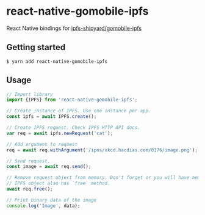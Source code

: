 # react-native-gomobile-ipfs

React Native bindings for [ipfs-shipyard/gomobile-ipfs](https://github.com/ipfs-shipyard/gomobile-ipfs)

## Getting started

`$ yarn add react-native-gomobile-ipfs`

## Usage
```javascript
// Import library
import {IPFS} from 'react-native-gomobile-ipfs';

// Create instance of IPFS. Use one instance per app.
const ipfs = await IPFS.create();

// Create IPFS request. Check IPFS HTTP API docs.
var req = await ipfs.newRequest('cat');

// Add argument to request
req = await req.withArgument('/ipns/xkcd.hacdias.com/0176/image.png');

// Send request.
const image = await req.send();

// Remove request object from memory. Don't forget or you will have memory leak.
// IPFS object also has `free` method.
await req.free();

// Print binary data of the image
console.log('Image', data);
```
